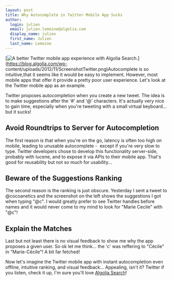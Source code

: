 ```yaml
---
layout: post
title: Why Autocomplete in Twitter Mobile App Sucks
author:
  login: julien
  email: julien.lemoine@algolia.com
  display_name: julien
  first_name: Julien
  last_name: Lemoine
---
```


[![A better Twitter mobile app experience with Algolia
Search.][1]](https://blog.algolia.com/wp-
content/uploads/2012/11/ScreenshotTwitter.png)Autocomplete is so
intuitive,that it seems like it would be easy to implement. However, most
mobile apps that offer it provide a pretty poor user experience. Let's look at
the Twitter mobile app as an example.

Twitter proposes autocompletion when you create a new tweet. The idea is to
make suggestions after the '#' and '@' characters. It's actually very nice to
gain time, especially when you're tweeting with a small virtual keyboard...
but it sucks!

## Avoid Roundtrips to Server for Autocompletion

The first reason is that when you're on the go, latency is often too high on
mobile, leading to unusable autocomplete -  except if you're very slow to
type. Twitter developers chose to develop this functionality server-side,
probably with lucene, and to expose it via APIs to their mobile app. That's
good for reusability but not so much for usability...

## Beware of the Suggestions Ranking

The second reason is the ranking is just obscure. Yesterday I sent a tweet to
@cocoanetics and the screenshot on the left shows the suggestions I got when
typing "@c". I would greatly prefer to see Twitter handles before names and it
would never come to my mind to look for "Marie Cecile" with "@c"!

## Explain the Matches

Last but not least there is no visual feedback to show me why the app proposes
a given user. So ok let me think... the 'c' was reffering to "Cécile" in
"Marie-Cécile"! A bit far fetched!

Now let's imagine the Twitter mobile app with instant autocompletion even
offline, intuitive ranking, and visual feedback... Appealing, isn't it?
Twitter if you listen, check it up, I'm sure you'll love [Algolia
Search][2]!


[1]: /algoliasearch-jekyll-hyde/assets/ScreenshotTwitter.png
[2]: http://www.algolia.com/product/
